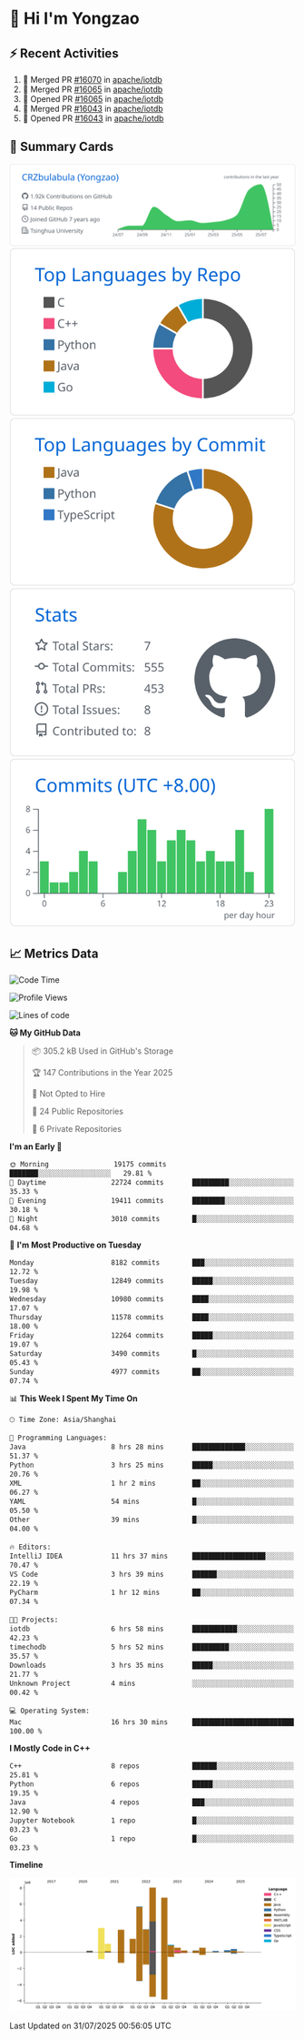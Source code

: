 # 👋 Hi I'm Yongzao

## ⚡ Recent Activities
<!--START_SECTION:activity-->
1. 🎉 Merged PR [#16070](https://github.com/apache/iotdb/pull/16070) in [apache/iotdb](https://github.com/apache/iotdb)
2. 🎉 Merged PR [#16065](https://github.com/apache/iotdb/pull/16065) in [apache/iotdb](https://github.com/apache/iotdb)
3. 💪 Opened PR [#16065](https://github.com/apache/iotdb/pull/16065) in [apache/iotdb](https://github.com/apache/iotdb)
4. 🎉 Merged PR [#16043](https://github.com/apache/iotdb/pull/16043) in [apache/iotdb](https://github.com/apache/iotdb)
5. 💪 Opened PR [#16043](https://github.com/apache/iotdb/pull/16043) in [apache/iotdb](https://github.com/apache/iotdb)
<!--END_SECTION:activity-->

## 🎑 Summary Cards

[![](https://raw.githubusercontent.com/CRZbulabula/CRZbulabula/main/profile-summary-card-output/github/0-profile-details.svg)](https://github.com/vn7n24fzkq/github-profile-summary-cards)
[![](https://raw.githubusercontent.com/CRZbulabula/CRZbulabula/main/profile-summary-card-output/github/1-repos-per-language.svg)](https://github.com/vn7n24fzkq/github-profile-summary-cards) [![](https://raw.githubusercontent.com/CRZbulabula/CRZbulabula/main/profile-summary-card-output/github/2-most-commit-language.svg)](https://github.com/vn7n24fzkq/github-profile-summary-cards)
[![](https://raw.githubusercontent.com/CRZbulabula/CRZbulabula/main/profile-summary-card-output/github/3-stats.svg)](https://github.com/vn7n24fzkq/github-profile-summary-cards) [![](https://raw.githubusercontent.com/CRZbulabula/CRZbulabula/main/profile-summary-card-output/github/4-productive-time.svg)](https://github.com/vn7n24fzkq/github-profile-summary-cards)

## 📈 Metrics Data

<!--START_SECTION:waka-->
![Code Time](http://img.shields.io/badge/Code%20Time-1%2C097%20hrs%2050%20mins-blue)

![Profile Views](http://img.shields.io/badge/Profile%20Views-0-blue)

![Lines of code](https://img.shields.io/badge/From%20Hello%20World%20I%27ve%20Written-35.3%20million%20lines%20of%20code-blue)

**🐱 My GitHub Data** 

> 📦 305.2 kB Used in GitHub's Storage 
 > 
> 🏆 147 Contributions in the Year 2025
 > 
> 🚫 Not Opted to Hire
 > 
> 📜 24 Public Repositories 
 > 
> 🔑 6 Private Repositories 
 > 
**I'm an Early 🐤** 

```text
🌞 Morning                19175 commits       ███████░░░░░░░░░░░░░░░░░░   29.81 % 
🌆 Daytime                22724 commits       █████████░░░░░░░░░░░░░░░░   35.33 % 
🌃 Evening                19411 commits       ████████░░░░░░░░░░░░░░░░░   30.18 % 
🌙 Night                  3010 commits        █░░░░░░░░░░░░░░░░░░░░░░░░   04.68 % 
```
📅 **I'm Most Productive on Tuesday** 

```text
Monday                   8182 commits        ███░░░░░░░░░░░░░░░░░░░░░░   12.72 % 
Tuesday                  12849 commits       █████░░░░░░░░░░░░░░░░░░░░   19.98 % 
Wednesday                10980 commits       ████░░░░░░░░░░░░░░░░░░░░░   17.07 % 
Thursday                 11578 commits       ████░░░░░░░░░░░░░░░░░░░░░   18.00 % 
Friday                   12264 commits       █████░░░░░░░░░░░░░░░░░░░░   19.07 % 
Saturday                 3490 commits        █░░░░░░░░░░░░░░░░░░░░░░░░   05.43 % 
Sunday                   4977 commits        ██░░░░░░░░░░░░░░░░░░░░░░░   07.74 % 
```


📊 **This Week I Spent My Time On** 

```text
🕑︎ Time Zone: Asia/Shanghai

💬 Programming Languages: 
Java                     8 hrs 28 mins       █████████████░░░░░░░░░░░░   51.37 % 
Python                   3 hrs 25 mins       █████░░░░░░░░░░░░░░░░░░░░   20.76 % 
XML                      1 hr 2 mins         ██░░░░░░░░░░░░░░░░░░░░░░░   06.27 % 
YAML                     54 mins             █░░░░░░░░░░░░░░░░░░░░░░░░   05.50 % 
Other                    39 mins             █░░░░░░░░░░░░░░░░░░░░░░░░   04.00 % 

🔥 Editors: 
IntelliJ IDEA            11 hrs 37 mins      ██████████████████░░░░░░░   70.47 % 
VS Code                  3 hrs 39 mins       ██████░░░░░░░░░░░░░░░░░░░   22.19 % 
PyCharm                  1 hr 12 mins        ██░░░░░░░░░░░░░░░░░░░░░░░   07.34 % 

🐱‍💻 Projects: 
iotdb                    6 hrs 58 mins       ███████████░░░░░░░░░░░░░░   42.23 % 
timechodb                5 hrs 52 mins       █████████░░░░░░░░░░░░░░░░   35.57 % 
Downloads                3 hrs 35 mins       █████░░░░░░░░░░░░░░░░░░░░   21.77 % 
Unknown Project          4 mins              ░░░░░░░░░░░░░░░░░░░░░░░░░   00.42 % 

💻 Operating System: 
Mac                      16 hrs 30 mins      █████████████████████████   100.00 % 
```

**I Mostly Code in C++** 

```text
C++                      8 repos             ██████░░░░░░░░░░░░░░░░░░░   25.81 % 
Python                   6 repos             █████░░░░░░░░░░░░░░░░░░░░   19.35 % 
Java                     4 repos             ███░░░░░░░░░░░░░░░░░░░░░░   12.90 % 
Jupyter Notebook         1 repo              █░░░░░░░░░░░░░░░░░░░░░░░░   03.23 % 
Go                       1 repo              █░░░░░░░░░░░░░░░░░░░░░░░░   03.23 % 
```



**Timeline**

![Lines of Code chart](https://raw.githubusercontent.com/CRZbulabula/CRZbulabula/main/assets/bar_graph.png)


 Last Updated on 31/07/2025 00:56:05 UTC
<!--END_SECTION:waka-->

